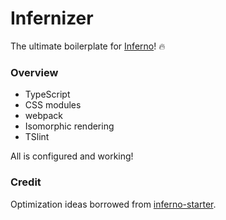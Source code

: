 # Infernizer

The ultimate boilerplate for [Inferno](https://infernojs.org/)! :fire:

### Overview

* TypeScript
* CSS modules
* webpack
* Isomorphic rendering
* TSlint

All is configured and working!

### Credit

Optimization ideas borrowed from [inferno-starter](https://github.com/lukeed/inferno-starter).
